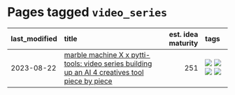 # Pages tagged `video_series`

|last_modified|title|est. idea maturity|tags
|:---|:---|---:|:---|
|2023-08-22|[marble machine X x pytti-tools: video series building up an AI 4 creatives tool piece by piece](../marble_machine_x_pytti-tools.md)|251|[![](https://img.shields.io/badge/tag-curriculum-6edb5)](../tags/curriculum.md) [![](https://img.shields.io/badge/tag-public_good-3f3dc3)](../tags/public_good.md) [![](https://img.shields.io/badge/tag-publication-394ee4)](../tags/publication.md) [![](https://img.shields.io/badge/tag-video_series-f1c85)](../tags/video_series.md)|